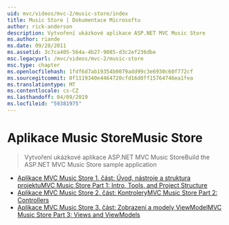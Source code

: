 ```yaml
---
uid: mvc/videos/mvc-2/music-store/index
title: Music Store | Dokumentace Microsoftu
author: rick-anderson
description: Vytvoření ukázkové aplikace ASP.NET MVC Music Store
ms.author: riande
ms.date: 09/28/2011
ms.assetid: 3c7ca405-564a-4b27-9085-d3c2ef236dbe
msc.legacyurl: /mvc/videos/mvc-2/music-store
msc.type: chapter
ms.openlocfilehash: 1fdf6d7ab19354b0079add99c3e6930c60f772cf
ms.sourcegitcommit: 0f1119340e4464720cfd16d0ff15764746ea1fea
ms.translationtype: MT
ms.contentlocale: cs-CZ
ms.lasthandoff: 04/09/2019
ms.locfileid: "59381975"
---
```

# <a name="music-store"></a><span data-ttu-id="96da7-103">Aplikace Music Store</span><span class="sxs-lookup"><span data-stu-id="96da7-103">Music Store</span></span>

> <span data-ttu-id="96da7-104">Vytvoření ukázkové aplikace ASP.NET MVC Music Store</span><span class="sxs-lookup"><span data-stu-id="96da7-104">Build the ASP.NET MVC Music Store sample application</span></span>


- [<span data-ttu-id="96da7-105">Aplikace MVC Music Store 1. část: Úvod, nástroje a struktura projektu</span><span class="sxs-lookup"><span data-stu-id="96da7-105">MVC Music Store Part 1: Intro, Tools, and Project Structure</span></span>](mvc-music-store-part-1-intro-tools-and-project-structure.md)
- [<span data-ttu-id="96da7-106">Aplikace MVC Music Store 2. část: Kontrolery</span><span class="sxs-lookup"><span data-stu-id="96da7-106">MVC Music Store Part 2: Controllers</span></span>](mvc-music-store-part-2-controllers.md)
- [<span data-ttu-id="96da7-107">Aplikace MVC Music Store 3. část: Zobrazení a modely ViewModel</span><span class="sxs-lookup"><span data-stu-id="96da7-107">MVC Music Store Part 3: Views and ViewModels</span></span>](mvc-music-store-part-3-views-and-viewmodels.md)
